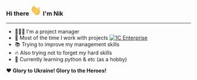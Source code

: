 ### Hi there <img src="https://raw.githubusercontent.com/vavilovnv/vavilovnv/master/wave.gif" width="30px"> I'm Nik 
___
- 👨🏻‍💼 I'm a project manager 
- 🔨 Most of the time I work with projects [![1C Enterprise](https://img.shields.io/badge/-1C%20Enterprise-yellow)](https://1c-dn.com/) 
- 📚 Trying to improve my management skills
- 🔥 Also trying not to forget my hard skills
- 🐍 Currently learning python & etc (as a hobby)

❤️ **Glory to Ukraine! Glory to the Heroes!**

<!---
- 🤝 To contact [![Linkedin Badge](https://img.shields.io/badge/-vavilovnv-blue?style=flat-square&logo=Linkedin&logoColor=white&link=https://www.linkedin.com/in/vavilovnv/)](https://www.linkedin.com/in/vavilovnv/)


![Top Langs](https://github-readme-stats.vercel.app/api/top-langs/?username=vavilovnv&hide=TeX&layout=compact)
-->

